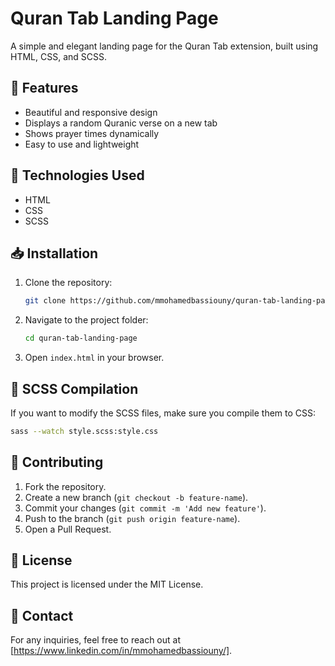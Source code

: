 # Quran Tab Landing Page

A simple and elegant landing page for the Quran Tab extension, built using HTML, CSS, and SCSS.

## 📌 Features
- Beautiful and responsive design
- Displays a random Quranic verse on a new tab
- Shows prayer times dynamically
- Easy to use and lightweight

## 🚀 Technologies Used
- HTML
- CSS
- SCSS

## 📥 Installation
1. Clone the repository:
   ```sh
   git clone https://github.com/mmohamedbassiouny/quran-tab-landing-page.git
   ```
2. Navigate to the project folder:
   ```sh
   cd quran-tab-landing-page
   ```
3. Open `index.html` in your browser.

## 🎨 SCSS Compilation
If you want to modify the SCSS files, make sure you compile them to CSS:
```sh
sass --watch style.scss:style.css
```

## 🤝 Contributing
1. Fork the repository.
2. Create a new branch (`git checkout -b feature-name`).
3. Commit your changes (`git commit -m 'Add new feature'`).
4. Push to the branch (`git push origin feature-name`).
5. Open a Pull Request.

## 📄 License
This project is licensed under the MIT License.

## 📧 Contact
For any inquiries, feel free to reach out at [https://www.linkedin.com/in/mmohamedbassiouny/].
